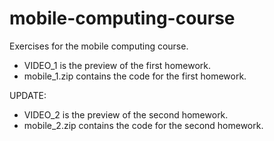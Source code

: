 # mobile-computing-course
Exercises for the mobile computing course.

- VIDEO_1 is the preview of the first homework.
- mobile_1.zip contains the code for the first homework.

UPDATE:
- VIDEO_2 is the preview of the second homework.
- mobile_2.zip contains the code for the second homework.
